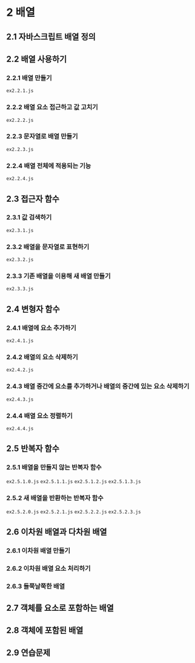 # 2 배열

## 2.1 자바스크립트 배열 정의

## 2.2 배열 사용하기
### 2.2.1 배열 만들기
`ex2.2.1.js`
### 2.2.2 배열 요소 접근하고 값 고치기
`ex2.2.2.js`
### 2.2.3 문자열로 배열 만들기
`ex2.2.3.js`
### 2.2.4 배열 전체에 적용되는 기능
`ex2.2.4.js`

## 2.3 접근자 함수
### 2.3.1 값 검색하기
`ex2.3.1.js`
### 2.3.2 배열을 문자열로 표현하기
`ex2.3.2.js`
### 2.3.3 기존 배열을 이용해 새 배열 만들기
`ex2.3.3.js`

## 2.4 변형자 함수
### 2.4.1 배열에 요소 추가하기
`ex2.4.1.js`
### 2.4.2 배열의 요소 삭제하기
`ex2.4.2.js`
### 2.4.3 배열 중간에 요소를 추가하거나 배열의 중간에 있는 요소 삭제하기
`ex2.4.3.js`
### 2.4.4 배열 요소 정렬하기
`ex2.4.4.js`

## 2.5 반복자 함수
### 2.5.1 배열을 만들지 않는 반복자 함수
`ex2.5.1.0.js`
`ex2.5.1.1.js`
`ex2.5.1.2.js`
`ex2.5.1.3.js`
### 2.5.2 새 배열을 반환하는 반복자 함수
`ex2.5.2.0.js`
`ex2.5.2.1.js`
`ex2.5.2.2.js`
`ex2.5.2.3.js`

## 2.6 이차원 배열과 다차원 배열

### 2.6.1 이차원 배열 만들기
### 2.6.2 이차원 배열 요소 처리하기
### 2.6.3 들쭉날쭉한 배열


## 2.7 객체를 요소로 포함하는 배열

## 2.8 객체에 포함된 배열

## 2.9 연습문제
